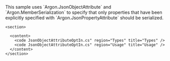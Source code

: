 <?xml version="1.0" encoding="utf-8"?>
<topic id="JsonObjectAttributeOptIn" revisionNumber="1">
  <developerConceptualDocument xmlns="http://ddue.schemas.microsoft.com/authoring/2003/5" xmlns:xlink="http://www.w3.org/1999/xlink">This sample uses
      `Argon.JsonObjectAttribute`
      and `Argon.MemberSerialization` to specify that 
      only properties that have been explicitly specified with `Argon.JsonPropertyAttribute`
      should be serialized.

    <section>

      <content>
        <code JsonObjectAttributeOptIn.cs" region="Types" title="Types" />
        <code JsonObjectAttributeOptIn.cs" region="Usage" title="Usage" />
      </content>
    </section>